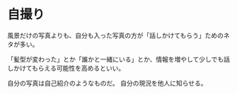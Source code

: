 # 自撮り

風景だけの写真よりも、自分も入った写真の方が「話しかけてもらう」ためのネタが多い。

「髪型が変わった」とか「誰かと一緒にいる」とか、情報を増やして少しでも話しかけてもらえる可能性を高めるといい。

自分の写真は自己紹介のようなものだ。
自分の現況を他人に知らせる。
